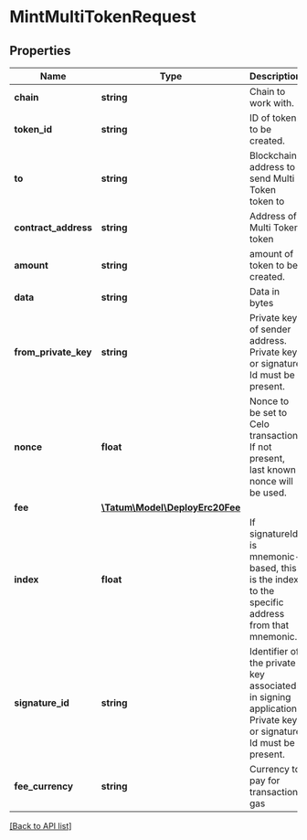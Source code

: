 # MintMultiTokenRequest

## Properties

Name | Type | Description | Notes
------------ | ------------- | ------------- | -------------
**chain** | **string** | Chain to work with. |
**token_id** | **string** | ID of token to be created. |
**to** | **string** | Blockchain address to send Multi Token token to |
**contract_address** | **string** | Address of Multi Token token |
**amount** | **string** | amount of token to be created. |
**data** | **string** | Data in bytes | [optional]
**from_private_key** | **string** | Private key of sender address. Private key, or signature Id must be present. |
**nonce** | **float** | Nonce to be set to Celo transaction. If not present, last known nonce will be used. | [optional]
**fee** | [**\Tatum\Model\DeployErc20Fee**](DeployErc20Fee.md) |  | [optional]
**index** | **float** | If signatureId is mnemonic-based, this is the index to the specific address from that mnemonic. | [optional]
**signature_id** | **string** | Identifier of the private key associated in signing application. Private key, or signature Id must be present. |
**fee_currency** | **string** | Currency to pay for transaction gas |

[[Back to API list]](../../README.md#api-endpoints)
